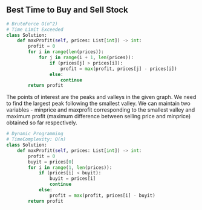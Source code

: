 ## Best Time to Buy and Sell Stock

```python
# BruteForce O(n^2)
# Time Limit Exceeded
class Solution:
    def maxProfit(self, prices: List[int]) -> int:
        profit = 0
        for i in range(len(prices)):
            for j in range(i + 1, len(prices)):
                if (prices[j] > prices[i]):
                    profit = max(profit, prices[j] - prices[i])
                else:
                    continue
        return profit
```

The points of interest are the peaks and valleys in the given graph. We need to find the largest peak following the smallest valley. We can maintain two variables - minprice and maxprofit corresponding to the smallest valley and maximum profit (maximum difference between selling price and minprice) obtained so far respectively.

```python
# Dynamic Programming
# TimeComplexity: O(n)
class Solution:
    def maxProfit(self, prices: List[int]) -> int:
        profit = 0
        buyit = prices[0]
        for i in range(1, len(prices)):
            if (prices[i] < buyit):
                buyit = prices[i]
                continue
            else:
                profit = max(profit, prices[i] - buyit)
        return profit
```
